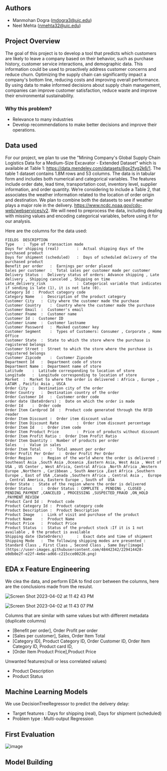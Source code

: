 ## Authors 

- Manmohan Dogra (mdogra3@uic.edu)
- Neel Mehta (nmehta32@uic.edu)

## Project Overview

The goal of this project is to develop a tool that predicts which customers are likely to leave a company based on their behavior, such as purchase history, customer service interactions, and demographic data. This information could be used to proactively address customer concerns and reduce churn. Optimizing the supply chain can significantly impact a company's bottom line, reducing costs and improving overall performance. By using data to make informed decisions about supply chain management, companies can improve customer satisfaction, reduce waste and improve their environmental sustainability. 

### Why this problem? 
- Relevance to many industries
- Develop recommendations to make better decisions and improve their operations.

## Data used

For our project, we plan to use the "Mining Company's Global Supply Chain Logistics Data for a Medium-Size Excavator - Extended Dataset" which is available at Table 1: https://data.mendeley.com/datasets/8gx2fvg2k6/1. The table 1 dataset contains 1.8M rows and 53 columns. The data is in tabular form and includes both numerical and categorical variables. The features include order date, lead time, transportation cost, inventory level, supplier information, and order quantity. 
We’re considering to include a Table 2, that associates the weather information related to the location of order origin and destination. We plan to combine both the datasets to see if weather plays a major role in the delivery.  https://www.ncdc.noaa.gov/cdo-web/webservices/v2. 
We will need to preprocess the data, including dealing with missing values and encoding categorical variables, before using it for our analysis.

Here are the columns for the data used: 
```
FIELDS	DESCRIPTION
Type	:  Type of transaction made
Days for shipping (real)     	:  Actual shipping days of the purchased product
Days for shipment (scheduled)	:  Days of scheduled delivery of the purchased product
Benefit per order	:  Earnings per order placed
Sales per customer	:  Total sales per customer made per customer
Delivery Status	:  Delivery status of orders: Advance shipping , Late delivery , Shipping canceled , Shipping on time
Late_delivery_risk           	:  Categorical variable that indicates if sending is late (1), it is not late (0).
Category Id	:  Product category code
Category Name	:  Description of the product category
Customer City	:  City where the customer made the purchase
Customer Country	:  Country where the customer made the purchase
Customer Email	:  Customer's email
Customer Fname	:  Customer name
Customer Id	:  Customer ID
Customer Lname	:  Customer lastname
Customer Password	:  Masked customer key
Customer Segment	:  Types of Customers: Consumer , Corporate , Home Office
Customer State	:  State to which the store where the purchase is registered belongs
Customer Street	:  Street to which the store where the purchase is registered belongs
Customer Zipcode	:  Customer Zipcode
Department Id	:  Department code of store
Department Name	:  Department name of store
Latitude	:  Latitude corresponding to location of store
Longitude	:  Longitude corresponding to location of store
Market	:  Market to where the order is delivered : Africa , Europe , LATAM , Pacific Asia , USCA
Order City	:  Destination city of the order
Order Country	:  Destination country of the order
Order Customer Id	:  Customer order code
order date (DateOrders)	:  Date on which the order is made
Order Id	:  Order code
Order Item Cardprod Id	:  Product code generated through the RFID reader
Order Item Discount	:  Order item discount value
Order Item Discount Rate     	:  Order item discount percentage
Order Item Id	:  Order item code
Order Item Product Price     	:  Price of products without discount
Order Item Profit Ratio	:  Order Item Profit Ratio
Order Item Quantity	:  Number of products per order
Sales	:  Value in sales
Order Item Total  	:  Total amount per order
Order Profit Per Order	:  Order Profit Per Order
Order Region	:  Region of the world where the order is delivered :  Southeast Asia ,South Asia ,Oceania ,Eastern Asia, West Asia , West of USA , US Center , West Africa, Central Africa ,North Africa ,Western Europe ,Northern , Caribbean , South America ,East Africa ,Southern Europe , East of USA ,Canada ,Southern Africa , Central Asia ,  Europe , Central America, Eastern Europe , South of  USA 
Order State	:  State of the region where the order is delivered
Order Status	:  Order Status : COMPLETE , PENDING , CLOSED , PENDING_PAYMENT ,CANCELED , PROCESSING ,SUSPECTED_FRAUD ,ON_HOLD ,PAYMENT_REVIEW
Product Card Id	:  Product code
Product Category Id	:  Product category code
Product Description	:  Product Description
Product Image	:  Link of visit and purchase of the product
Product Name	:  Product Name
Product Price	:  Product Price
Product Status	:  Status of the product stock :If it is 1 not available , 0 the product is available 
Shipping date (DateOrders)   	:  Exact date and time of shipment
Shipping Mode	:  The following shipping modes are presented : Standard Class , First Class , Second Class , Same Day![image](https://user-images.githubusercontent.com/48442342/229414428-e0db0e2f-e22f-4e6e-ad66-c215cce00226.png)

```


## EDA x Feature Engineering

We clea the data, and perform EDA to find corr between the columns, here are the conclusions made from the resulst. 

![Screen Shot 2023-04-02 at 11 42 43 PM](https://user-images.githubusercontent.com/48442342/229413772-32c9b6a3-6789-4203-9eac-0e4316e89fd9.png)

![Screen Shot 2023-04-02 at 11 43 07 PM](https://user-images.githubusercontent.com/48442342/229413711-b51de05c-de26-4084-98c2-8e456cccce5b.png)


Columns that are similar with same values but with different metadata (duplicate columns)
- [Benefit per order], Order Profit per order
- [Sales per customer], Sales, Order Item Total
- [Category ID], Product Category ID, Order Customer ID, Order Item Category ID, Product card ID,
- [Order Item Product Price],Product Price

Unwanted features(null or less correlated values)
- Product Description
- Product Status

## Machine Learning Models 

We use DecisionTreeRegressor to predict the delivery delay: 
- Target features : Days for shipping (real), Days for shipment (scheduled)
- Problem type : Multi-output Regression


## First Evaluation
![image](https://user-images.githubusercontent.com/48442342/229415268-c52a89d5-24b9-44b6-a998-c38264b1d79a.png)









## Model Building 

